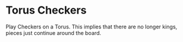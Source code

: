 # Torus Checkers

Play Checkers on a Torus. This implies that there are no longer kings, pieces just continue around the board.
